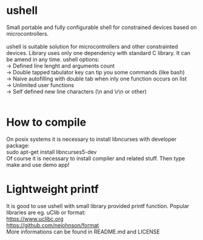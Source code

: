 # ushell
Small portable and fully configurable shell for constrained devices based on microcontrollers.<br>
<br>
ushell is suitable solution for microcontrollers and other constrainted devices.
Library uses only one dependency with standard C library. It can be amend
in any time.
ushell options: <br>
 -> Defined line lenght and arguments count<br>
 -> Double tapped tabulator key can tip you some commands (like bash)<br>
 -> Naive autofilling with double tab when inly one function occurs on list<br>
 -> Unlimited user functions<br>
 -> Self defined new line characters (\n and \r\n or other)<br>
<br>
# How to compile
On posix systems it is necessary to install libncurses with developer package:<br>
sudo apt-get install libncurses5-dev <br>
Of course it is necessary to install compiler and related stuff. Then type make and use demo app!
# Lightweight printf
It is good to use ushell with small library provided printf function.
Popular libraries are eg. uClib or format:<br>
https://www.uclibc.org <br>
https://github.com/nejohnson/format <br>
More informations can be found in README.md and LICENSE<br>
<br>
